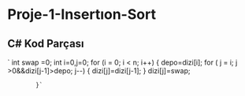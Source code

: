 # Proje-1-Insertıon-Sort

## C# Kod Parçası

`           int swap =0;
            int i=0,j=0;
            for (i = 0; i < n; i++)
            {
                depo=dizi[i];
                for ( j = i; j >0&&dizi[j-1]>depo; j--)
                {
                    dizi[j]=dizi[j-1];
                }
                dizi[j]=swap;
                
            }`